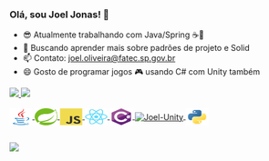 ### Olá, sou Joel Jonas! 👋

- 😎 Atualmente trabalhando com Java/Spring ☕🍃
- 🌱 Buscando aprender mais sobre padrões de projeto e Solid
- 📫 Contato: joel.oliveira@fatec.sp.gov.br
- 😄 Gosto de programar jogos 🎮 usando C# com Unity também

 <div>
  <a href="https://github.com/joeljonas93">
  <img height="180em" src="https://github-readme-stats.vercel.app/api?username=joeljonas93&show_icons=true&theme=merko&include_all_commits=true&count_private=true"/>
  <img height="180em" src="https://github-readme-stats.vercel.app/api/top-langs/?username=joeljonas93&layout=compact&langs_count=7&theme=merko"/>
</div>

<div style="display: inline_block"><br>
  <img align="center" alt="Joel-Java" height="30" width="40" src="https://github.com/devicons/devicon/blob/master/icons/java/java-original.svg">
  <img align="center" alt="Joel-Spring" height="30" width="40" src="https://github.com/devicons/devicon/blob/master/icons/spring/spring-original.svg">
  <img align="center" alt="Joel-JS" height="30" width="40" src="https://github.com/devicons/devicon/blob/master/icons/javascript/javascript-original.svg">
  <img align="center" alt="Joel-React" height="30" width="40" src="https://raw.githubusercontent.com/devicons/devicon/master/icons/react/react-original.svg">
  <img align="center" alt="Joel-Csharp" height="30" width="40" src="https://raw.githubusercontent.com/devicons/devicon/master/icons/csharp/csharp-original.svg">
  <img align="center" alt="Joel-Unity" height="30" width="80" src="https://img.shields.io/badge/Unity-100000?style=for-the-badge&logo=unity&logoColor=white">
  <img align="center" alt="Joel-Python" height="30" width="40" src="https://raw.githubusercontent.com/devicons/devicon/master/icons/python/python-original.svg">
</div>
  
 ##
  
<a href="https://www.linkedin.com/in/joel-jonas" target="_blank"><img src="https://img.shields.io/badge/-LinkedIn-%230077B5?style=for-the-badge&logo=linkedin&logoColor=white" target="_blank"></a> 
